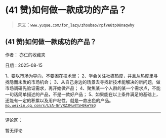 # (41 赞)如何做一款成功的产品？

> 原文：[`www.yuque.com/for_lazy/zhoubao/rpfve8tp08naqwhy`](https://www.yuque.com/for_lazy/zhoubao/rpfve8tp08naqwhy)

## (41 赞)如何做一款成功的产品？

作者： 亦仁的收藏夹

日期：2025-08-15

1、要以市场为导向，不要困在技术⾥； 2、学会关注社媒热度，并且从热度⾥寻找隐⽽未发的市场机会；
3、从⾃⼰身边的场景去寻找新技术能解决的新问题，做市场调研先验证需求，再开始做产品；
4、聚焦某⼀个⼈群的某⼀个需求点，不能⼀句话简单描述的产品，不是⼀款好产品；
5、如果能在以上条件满⾜的基础上，还能有⼀定的积累以及⽤户粘性，就是⼀款出⾊的产品。 [`mp.weixin.qq.com/s/LSA-8nVRZ2Mu4T5H0keYEQ`](https://mp.weixin.qq.com/s/LSA-8nVRZ2Mu4T5H0keYEQ)

* * *

评论区：

暂无评论
